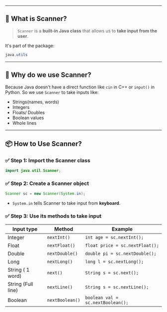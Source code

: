 
---
## 🧠 What is Scanner?
> `Scanner` is a **built-in Java class** that allows us to **take input from the user**.

It's part of the package:
```java
java.utils
```
---
## 🔧 Why do we use Scanner?
Because Java doesn't have a direct function like `cin` in C++ or `input()` in Python.
So we use `Scanner` to take inputs like:
- Strings(names, words)
- Integers
- Floats/ Doubles
- Boolean values
- Whole lines
---
## 📦 How to Use Scanner?
### ✅ Step 1: Import the Scanner class
```java
import java.util.Scanner;
```

### ✅ Step 2: Create a Scanner object
```java
Scanner sc = new Scanner(System.in);
```
- `System.in` tells Scanner to take input from **keyboard**.

### ✅ Step 3: Use its methods to take input

| Input type         | Method          | Example                           |
| ------------------ | --------------- | --------------------------------- |
| Integer            | `nextInt()`     | `int age = sc.nextInt();`         |
| Float              | `nextFloat()`   | `float price = sc.nextFloat();`   |
| Double             | `nextDouble()`  | `double pi = sc.nextDouble();`    |
| Long               | `nextLong()`    | `long l = sc.nextLong();`         |
| String ( 1 word)   | `next()`        | `String s = sc.next();`           |
| String (Full line) | `nextLine()`    | `String s = sc.nextLine();`       |
| Boolean            | `nextBoolean()` | `boolean val = sc.nextBoolean();` |
